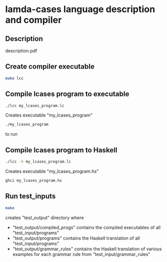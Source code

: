 # lamda-cases language description and compiler

## Description
description.pdf

## Create compiler executable
```bash
make lcc
```

## Compile lcases program to executable

```bash
./lcc my_lcases_program.lc
```

Creates executable "my_lcases_program"

```bash
./my_lcases_program
```
to run

## Compile lcases program to Haskell
```bash
./lcc -h my_lcases_program.lc
```

Creates executable "my_lcases_program.hs"

```bash
ghci my_lcases_program.hs
```

## Run test_inputs
```bash
make
```
creates "test_output" directory where
- "test_output/compiled_progs" contains the compiled executables of all
"test_input/programs"
- "test_output/programs" contains the Haskell translation of all
"test_input/programs"
- "test_output/grammar_rules" contains the Haskell translation of various
examples for each grammar rule from "test_input/grammar_rules"
